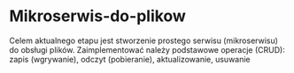 # Mikroserwis-do-plikow
Celem aktualnego etapu jest stworzenie prostego serwisu (mikroserwisu) do obsługi plików. Zaimplementować należy podstawowe operacje (CRUD): zapis (wgrywanie), odczyt (pobieranie), aktualizowanie, usuwanie

